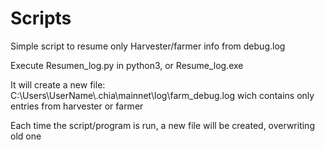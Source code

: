 # Scripts

Simple script to resume only Harvester/farmer info from debug.log



Execute Resumen_log.py in python3, or Resume_log.exe

It will create a new file: C:\Users\UserName\\.chia\mainnet\log\farm_debug.log wich contains only entries from harvester or farmer

Each time the script/program is run, a new file will be created, overwriting old one
